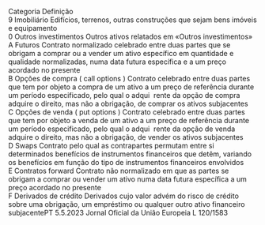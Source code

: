  
Categoria  Definição  
9 Imobiliário  Edifícios, terrenos, outras construções que sejam bens imóveis e equipamento  
0 Outros investimentos  Outros ativos relatados em «Outros investimentos»  
A Futuros  Contrato normalizado celebrado entre duas partes que se obrigam a comprar 
ou a vender um ativo específico em quantidade e qualidade normalizadas, 
numa data futura específica e a um preço acordado no presente  
B Opções de compra ( call 
options ) Contrato celebrado entre duas partes que tem por objeto a compra de um ativo 
a um preço de referência durante um período especificado, pelo qual o adqui ­
rente da opção de compra adquire o direito, mas não a obrigação, de comprar 
os ativos subjacentes  
C Opções de venda ( put 
options ) Contrato celebrado entre duas partes que tem por objeto a venda de um ativo a 
um preço de referência durante um período especificado, pelo qual o adqui ­
rente da opção de venda adquire o direito, mas não a obrigação, de vender os 
ativos subjacentes  
D Swaps  Contrato pelo qual as contrapartes permutam entre si determinados benefícios 
de instrumentos financeiros que detêm, variando os benefícios em função do 
tipo de instrumentos financeiros envolvidos  
E Contratos  forward  Contrato não normalizado em que as partes se obrigam a comprar ou vender 
um ativo numa data futura específica a um preço acordado no presente  
F Derivados de crédito  Derivados cujo valor advém do risco de crédito sobre uma obrigação, um 
empréstimo ou qualquer outro ativo financeiro subjacentePT  5.5.2023 Jornal Oficial da União Europeia L 120/1583